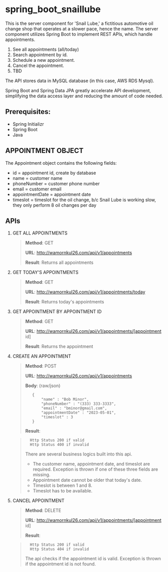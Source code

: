 # spring_boot_snaillube

This is the server component for 'Snail Lube,' a fictitious automotive oil change shop that operates at a slower pace, hence the name. The server component utilizes Spring Boot to implement REST APIs, which handle appointments.

1. See all appointments (all/today)
2. Search appointment by id.
3. Schedule a new appointment.
4. Cancel the appointment.
5. TBD

The API stores data in MySQL database (in this case, AWS RDS Mysql).  

Spring Boot and Spring Data JPA greatly accelerate API development, simplifying the data access layer and reducing the amount of code needed.

## Prerequisites: 
- Spring Initializr 
- Spring Boot
- Java

## APPOINTMENT OBJECT
The Appointment object contains the following fields:
- id = appointment id, create by database
- name = customer name
- phoneNumber = customer phone number
- email = customer email
- appointmentDate = appointment date 
- timeslot = timeslot for the oil change, b/c Snail Lube is working slow, they only perform 8 oil changes per day

## APIs
1. GET ALL APPOINTMENTS
    >   **Method**: GET
    >
    >   **URL**: http://wamornkul26.com/api/v1/appointments
    >
    >   **Result**: Returns all appointments

2. GET TODAY'S APPOINTMENTS
    >   **Method**: GET
    >
    >   **URL**: http://wamornkul26.com/api/v1/appointments/today
    >
    >   **Result**: Returns today's appointments

3. GET APPOINTMENT BY APPOINTMENT ID
    >   **Method**: GET
    >
    >   **URL**: http://wamornkul26.com/api/v1/appointments/[appointment id]
    >
    >   **Result**: Returns the appointment

4. CREATE AN APPOINTMENT
    >   **Method**: POST
    >
    >   **URL**: http://wamornkul26.com/api/v1/appointments
    >
    >   **Body**: (raw/json)
    >    ```
    >       {
    >           "name" : "Bob Minor",
    >           "phoneNumber" : "(333) 333-3333",
    >           "email" : "bminor@gmail.com",
    >           "appointmentDate" : "2023-05-01",
    >           "timeslot" : 3
    >       }
    >    ```
    >
    >   **Result**: 

    >       Http Status 200 if valid
    >       Http Status 400 if invalid
    >
    >   There are several business logics built into this api.  
    >   - The customer name, appointment date, and timeslot are required. Exception is thrown if one of these three fields are missing. 
    >   - Appointment date cannot be older that today's date.
    >   - Timeslot is between 1 and 8.
    >   - Timeslot has to be available.

5. CANCEL APPOINTMENT
    >   **Method**: DELETE
    >
    >   **URL**: http://wamornkul26.com/api/v1/appointments/[appointment id]
    >
    >   **Result**: 
    
    >       Http Status 200 if valid
    >       Http Status 404 if invalid
    >
    >   The api checks if the appointment id is valid.  Exception is thrown if the appointment id is not found.




